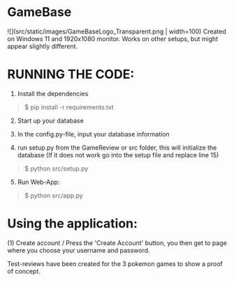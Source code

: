 # GameBase
![](src/static/images/GameBaseLogo_Transparent.png | width=100)
Created on Windows 11 and 1920x1080 monitor. Works on other setups, but might appear slightly different.

# RUNNING THE CODE:

1) Install the dependencies
>$ pip install -r requirements.txt

2) Start up your database

3) In the config.py-file, input your database information

4) run setup.py from the GameReview or src folder, this will initialize the database (If it does not work go into the setup file and replace line 15)
>$ python src/setup.py  

5) Run Web-App:
>$ python src/app.py

# Using the application:

(1) Create account / Press the 'Create Account' button, you then get to page where you choose your username and password.





Test-reviews have been created for the 3 pokemon games to show a proof of concept.
